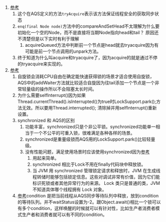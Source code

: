 1. [参考](http://www.cnblogs.com/yulinfeng/p/6874240.html)     
    1. 这个在AQS定义的方法`tryAcquire`表示该方法保证线程安全的获取同步状态   
    1. `enq(final Node node)`方法中的compareAndSetHead不太理解为什么要初始化一个空的Node，而不是直接将当期Node指向head和tail？ 
    原因还不清楚但是以下实时有利于理解
        1. acquireQueued方法中判断前一个节点是head就去tryacquire因为有可能是前一个节点调用的unpark方法。
    1. 终于知道为什么叫acquire和tryacquire了，因为acquire的就是通过不停的tryacquire来实现的。   
1. [参考](https://www.cnblogs.com/waterystone/p/4920797.html)     
    1. 自旋锁会消耗CPU自由在确定能快速获得锁的场景才适合使用自旋锁，AQS中的addWaiter方法就比较适合自旋因为往tail添加一个节点是一个非常轻量级的操作所以不会阻塞太长时间。   
    1. 为什么需要selfInterrupt()因为如果Thread.currentThread().isInterrupted()为true时LockSupport.park();方法无效。所以要用Thread.interrupted();
    清除掉并用selfInterrupt()重新设置。      
    1. synchronized 和 AQS的区别      
        1. 功能丰富，synchronized只是个非公平锁。synchronized功能单一相当于一个不公平的可重入锁，很难满足各种各样的场景。  
        1. synchronized是重量级锁而AQS用的LockSupport.park()比较轻量级。   
        1. 没有性能问题，满足使用场景时应该使用synchronized因为[参考](https://blog.csdn.net/fw0124/article/details/6672522)     
            1. 用起来简单。   
            1. synchronized 相比于Lock不用在finally代码块中释放锁。    
            1. 当 JVM 用 synchronized 管理锁定请求和释放时，JVM 在生成线程转储时能够包括锁定信息。这些对调试非常有价值，因为它们能标识死锁或者其他异常行为的来源。 Lock 类只是普通的类，JVM 不知道具体哪个线程拥有 Lock 对象。     
    1. [参考](https://blog.csdn.net/xiaoxufox/article/details/51353679)condition 是把当前线程从AQS同步等待队列中释放，放到condition的等待队列。并不waitStatus设置为-2。跟Object.await()相比一个锁可以有多个condition，这样唤醒的时候就可以有针对性，比如生产者消费者模式生产者和消费者就可以有不同的condition。   
    
    
            
    
    
